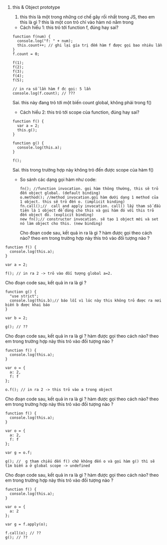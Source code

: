 1. this & Object prototype
    1. this
    this là một trong những cơ chế gây rối nhất trong JS, theo em this là gì ?
      this là một con trỏ chỉ vào hàm nó nằm trong
    * Cách hiểu 1: this trỏ tới function f, đúng hay sai?
    ```
    function f(num) {
      console.log("f: " + num);
      this.count++; // ghi lại gía trị đếm hàm f được gọi bao nhiêu lần
    }
    f.count = 0;

    f(1);
    f(2);
    f(3);
    f(4);
    f(5);

    // in ra số lần hàm f đc gọi: 5 lần
    console.log(f.count); // ???
    ```
      Sai. this này đang trỏ tới một biến count global, không phải trong f()
    * Cách hiểu 2: this trỏ tới scope của function, đúng hay sai?
    ```
    function f() {
      var a = 2;
      this.g();
    }

    function g() {
      console.log(this.a);
    }

    f();
    ```
      Sai. this trong trường hợp này không trỏ đến được scope của hàm f()

    * So sánh các dạng gọi hàm như code:
      ```
      fn(); //function invocation. gọi hàm thông thường, this sẽ trỏ đến object global. (default binding)
      o.method(); //method invocation.gọi hàm dưới dạng 1 method của 1 object. this sẽ trỏ đến o. (implicit binding)
      fn.call();//  call and apply invocation. call() lấy tham số đầu tiên là 1 object để dùng cho this và gọi hàm đó với this trỏ đến object đó. (explicit binding)
      new fn();// constructor invocation. sẽ tạo 1 object mới và set nó làm object cho this. (new binding)
      ```
      
      Cho đoạn code sau, kết quả in ra là gì ? hàm được gọi theo cách nào? theo em trong trường hợp này this trỏ vào đối tượng nào ?
```
function f() {
  console.log(this.a);
}

var a = 2;

f(); // in ra 2 -> trỏ vào đối tượng global a=2.
```

Cho đoạn code sau, kết quả in ra là gì ?
```
function g() {
  "use strict";
  console.log(this.b);// báo lỗi vì lúc này this không trỏ được ra nơi biến b được khai báo
}

var b = 2;

g(); // ??
```
Cho đoạn code sau, kết quả in ra là gì ? hàm được gọi theo cách nào? theo em trong trường hợp này this trỏ vào đối tượng nào ?
```
function f() {
  console.log(this.a);
}

var o = {
  a: 2,
  f: f
};

o.f(); // in ra 2 -> this trỏ vào a trong object
```
Cho đoạn code sau, kết quả in ra là gì ? hàm được gọi theo cách nào? theo em trong trường hợp này this trỏ vào đối tượng nào ?
```
function f() {
  console.log(this.a);
}

var o = {
  a: 2,
  f: f
};

var g = o.f;

g(); //  g tham chiếu đến f() chứ không đến o và gọi hàm g() thì sẽ tìm biến a ở global scope -> undefined
```
Cho đoạn code sau, kết quả in ra là gì ? hàm được gọi theo cách nào? theo em trong trường hợp này this trỏ vào đối tượng nào ?
```
function f() {
  console.log(this.a);
}

var o = {
  a: 2
};

var g = f.apply(o);

f.call(o); // ??
g(); // ??
```
